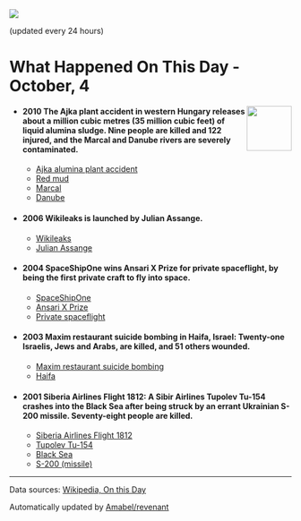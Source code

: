 <img src="https://img.shields.io/badge/last%20updated%20at-2020--10--04%2000%3A12%20(UTC)-brightgreen?style=for-the-badge">

(updated every 24 hours)

# What Happened On This Day - October, 4

<img align="right" src="https://user-images.githubusercontent.com/12688422/87848414-3e9d0800-c91b-11ea-84df-7ebcb2c52b8d.png" width="80px">

- #### 2010 The Ajka plant accident in western Hungary releases about a million cubic metres (35 million cubic feet) of liquid alumina sludge. Nine people are killed and 122 injured, and the Marcal and Danube rivers are severely contaminated.

  - [Ajka alumina plant accident](https://wikipedia.org/wiki/Ajka_alumina_plant_accident)
  - [Red mud](https://wikipedia.org/wiki/Red_mud)
  - [Marcal](https://wikipedia.org/wiki/Marcal)
  - [Danube](https://wikipedia.org/wiki/Danube)

- #### 2006 Wikileaks is launched by Julian Assange.

  - [Wikileaks](https://wikipedia.org/wiki/Wikileaks)
  - [Julian Assange](https://wikipedia.org/wiki/Julian_Assange)

- #### 2004 SpaceShipOne wins Ansari X Prize for private spaceflight, by being the first private craft to fly into space.

  - [SpaceShipOne](https://wikipedia.org/wiki/SpaceShipOne)
  - [Ansari X Prize](https://wikipedia.org/wiki/Ansari_X_Prize)
  - [Private spaceflight](https://wikipedia.org/wiki/Private_spaceflight)

- #### 2003 Maxim restaurant suicide bombing in Haifa, Israel: Twenty-one Israelis, Jews and Arabs, are killed, and 51 others wounded.

  - [Maxim restaurant suicide bombing](https://wikipedia.org/wiki/Maxim_restaurant_suicide_bombing)
  - [Haifa](https://wikipedia.org/wiki/Haifa)

- #### 2001 Siberia Airlines Flight 1812: A Sibir Airlines Tupolev Tu-154 crashes into the Black Sea after being struck by an errant Ukrainian S-200 missile. Seventy-eight people are killed.

  - [Siberia Airlines Flight 1812](https://wikipedia.org/wiki/Siberia_Airlines_Flight_1812)
  - [Tupolev Tu-154](https://wikipedia.org/wiki/Tupolev_Tu-154)
  - [Black Sea](https://wikipedia.org/wiki/Black_Sea)
  - [S-200 (missile)](https://wikipedia.org/wiki/S-200_(missile))
---

Data sources: [Wikipedia, On this Day](https://byabbe.se/on-this-day/)

Automatically updated by [Amabel/revenant](https://github.com/Amabel/revenant)